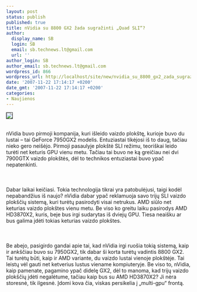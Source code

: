 ```yaml
---
layout: post
status: publish
published: true
title: nVidia su 8800 GX2 žada sugražinti „Quad SLI“?
author:
  display_name: SB
  login: SB
  email: sb.technews.lt@gmail.com
  url: ''
author_login: SB
author_email: sb.technews.lt@gmail.com
wordpress_id: 866
wordpress_url: http://localhost/site/new/nvidia_su_8800_gx2_zada_sugrazinti__quad_sli__/
date: '2007-11-22 17:14:17 +0200'
date_gmt: '2007-11-22 17:14:17 +0200'
categories:
- Naujienos
---
```

<div class="imgright"><img src="http://tbn0.google.com/images?q=tbn:DiRaXCWB9P2EBM:http://www.digittrade.de/ebay/geforce/7950gx2_1.jpg" border="1"></div>
<p><br>nVidia buvo pirmoji kompanija, kuri išleido vaizdo plokštę, kurioje buvo du lustai – tai GeForce 7950GX2 modelis. Entuziastai tikėjosi iš to daug, tačiau nieko gero neišėjo. Pirmoji pasaulyje plokštė SLI režimu, teoriškai leido turėti net keturis GPU vienu metu. Tačiau tai buvo ne ką greičiau nei dvi 7900GTX vaizdo plokštės, dėl to technikos entuziastai buvo ypač nepatenkinti.<br />
<br><br />
<br>Dabar laikai keičiasi. Tokia technologija tikrai yra patobulėjusi, taigi kodėl nepabandžius iš naujo? nVidia dabar ypač reklamuoja savo trijų SLI vaizdo plokščių sistemą, kuri turėtų pasirodyti visai netrukus. AMD siūlo net keturias vaizdo plokštes vienu metu. Be viso ko greitu laiku pasirodys AMD HD3870X2, kuris, beje bus irgi sudarytas iš dviejų GPU. Tiesa neaišku ar bus galima įdėti tokias keturias vaizdo plokštes.<br />
<br><br />
<br>Be abejo, pasigirdo gandai apie tai, kad nVidia irgi ruošia tokią sistemą, kaip ir ankščiau buvo su 7950GX2, tik dabar ši korta turėtų vadintis 8800 GX2. Tai turėtų būti, kaip ir AMD variante, du vaizdo lustai vienoje plokštėje. Tai leistų vėl gauti net ketverius lustus viename kompiuteryje. Be viso to, nVidia, kaip pamenate, pagamino ypač didelę GX2, dėl to manoma, kad trijų vaizdo plokščių įdėti negalėtume, tačiau kaip bus su AMD HD3870X2? Ji nėra storesnė, tik ilgesnė. Įdomi kova čia, viskas persikelia į „multi-gpu“ frontą.<br />
<br><br />
<br></p>
